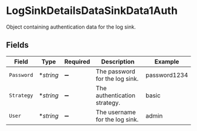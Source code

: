 # LogSinkDetailsDataSinkData1Auth

Object containing authentication data for the log sink.


## Fields

| Field                          | Type                           | Required                       | Description                    | Example                        |
| ------------------------------ | ------------------------------ | ------------------------------ | ------------------------------ | ------------------------------ |
| `Password`                     | **string*                      | :heavy_minus_sign:             | The password for the log sink. | password1234                   |
| `Strategy`                     | **string*                      | :heavy_minus_sign:             | The authentication strategy.   | basic                          |
| `User`                         | **string*                      | :heavy_minus_sign:             | The username for the log sink. | admin                          |